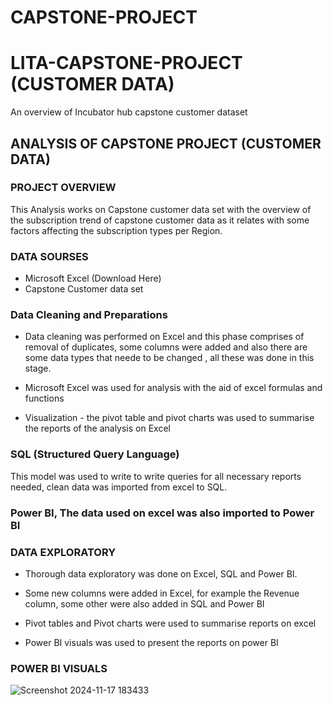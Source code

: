 # CAPSTONE-PROJECT

# LITA-CAPSTONE-PROJECT (CUSTOMER DATA)

An overview of Incubator hub capstone customer dataset 

## ANALYSIS OF CAPSTONE PROJECT (CUSTOMER DATA)

### PROJECT OVERVIEW

This Analysis works on Capstone customer data set with the overview of the subscription trend of capstone customer data as it relates with some factors affecting the subscription types per Region.

### DATA SOURSES
- Microsoft Excel (Download Here)
- Capstone Customer data set

### Data Cleaning and Preparations

- Data cleaning was performed on Excel and this phase comprises of removal of duplicates, some columns were added and also there are some data types that neede to be changed , all these was done in this stage.

- Microsoft Excel was used for analysis with the aid of excel formulas and functions

- Visualization - the pivot table and pivot charts was used to summarise the reports of the analysis on Excel

### SQL (Structured Query Language)
This model was used to write to write queries for all necessary reports needed, clean data was imported from excel to SQL.

### Power BI, The data used on excel was also imported to Power BI

### DATA EXPLORATORY 
- Thorough data exploratory was done on Excel, SQL and Power BI.

- Some new columns were added in Excel, for example the Revenue column, some other were also added in SQL and Power BI

- Pivot tables and Pivot charts were used to summarise reports on excel

- Power BI visuals was used to present the reports on  power BI


### POWER BI VISUALS
![Screenshot 2024-11-17 183433](https://github.com/user-attachments/assets/c3e102d2-dd9b-4e62-9134-9224ee3b9e1a)

